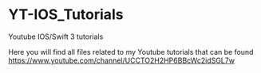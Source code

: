 # YT-IOS_Tutorials
Youtube IOS/Swift 3 tutorials

Here you will find all files related to my Youtube tutorials that can be found https://www.youtube.com/channel/UCCTO2H2HP6BBcWc2idSGL7w
